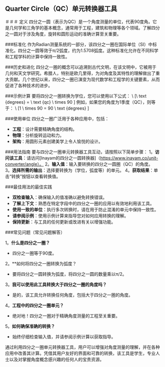 ## Quarter Circle（QC）单元转换器工具

＃＃＃ 定义
四分之一圆（表示为QC）是一个角度测量的单位，代表90度角。它是几何学和三角学的基本概念，通常用于工程，建筑和物理等各个领域。了解四分之一圆对于涉及角度，旋转和圆形运动的准确计算至关重要。

###标准化
作为Radian测量系统的一部分，该四分之一圈在国际单位（SI）中标准化。四分之一圆等效于π/2弧度，约为1.5708弧度。这种标准化允许在不同科学和工程学科的计算中保持一致性。

###历史和进化
四分之一圈的概念可以追溯到古代文明，在该文明中，它被用于几何和天文学研究。希腊人，特别是欧几里得，为对角度及其特性的理解做出了重大贡献。几个世纪以来，四分之一圈已演变为现代数学和工程学的关键要素，从而促进了各种技术的进步。

###示例计算
要将四分之一圈转换为学位，您可以使用以下公式：
\ [\ text {degrees} = \ text {qc} \ times 90 \]
例如，如果您的角度为1季度（QC），则等于：
\ [1 \ times 90 = 90 \ text {degrees} \]

###使用单位
四分之一圈广泛用于各种应用中，包括：
- **工程**：设计需要精确角度的结构。
- **物理**：分析旋转运动和力。
- **架构**：用圆形元素创建美学上令人愉悦的设计。

###用法指南
要与四分之一圈单元转换器工具互动，请按照以下简单步骤：
1。**访问该工具**：请访问[Inayam的四分之一圆转换器]（https://www.inayam.co/unit-converter/angle）。
2。**输入值**：输入要转换的四分之一圆圈（QC）的角度。
3。**选择所需的输出**：选择要转换为（学位，弧度等）的单元。
4。**获取结果**：单击“转换”按钮以查看转换值。

###最佳用法的最佳实践
- **双检查输入**：确保输入的值准确以避免转换错误。
- **了解上下文**：熟悉在特定字段中的四分之一圈的应用以有效地利用该工具。
- **使用一致的单位**：执行多次转换时，请在用于防止混淆的单元中保持一致性。
- **请参阅示例**：使用示例计算来指导您对如何应用转换的理解。
- **保持更新**：与工具的任何更新或改进有关以增强功能。

###常见问题（常见问题解答）

1。**什么是四分之一圈？**
- 四分之一圈等于90度。

2。**如何将四分之一圈转换为弧度？
- 要将四分之一圆转换为弧度，将四分之一圆的数量乘以π/2。

3。**我可以使用此工具转换大于四分之一圈的角度吗？**
- 是的，该工具允许转换任何角度，包括大于四分之一圈的角度。

4。**工程中的四分之一圈单元？**
- 绝对地！四分之一圈对于精确角度测量的工程至关重要。

5。**如何确保准确的转换？**
- 始终仔细检查输入值，并请参阅示例计算以获取指导。

通过利用四分之一圈单元转换器工具，用户可以增强对角度测量的理解，并在各种应用中改善其计算。凭借其用户友好的界面和可靠的转换，该工具是学生，专业人士以及对掌握角度概念感兴趣的任何人的宝贵资源。